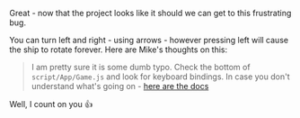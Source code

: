 Great - now that the project looks like it should we can get to this frustrating bug.

You can turn left and right - using arrows - however pressing left will cause the ship to rotate forever. Here are Mike's thoughts on this:

> I am pretty sure it is some dumb typo. Check the bottom of `script/App/Game.js` and look for keyboard bindings. In case you don't understand what's going on - [here are the docs](http://canvasquery.com/playground-keyboard)

Well, I count on you  :+1:  